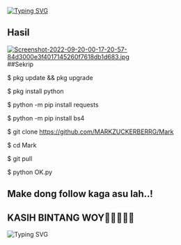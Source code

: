 [![Typing SVG](https://readme-typing-svg.herokuapp.com?font=Koulen&size=25&duration=5000&color=light&center=true&vCenter=true&multiline=true&width=600&lines=Selamat+Datang+Digithub+MarkZuckerberg+Jangan+Lupa+Follow)](https://git.io/typing-svg)

## Hasil

[![Screenshot-2022-09-20-00-17-20-57-84d3000e3f4017145260f7618db1d683.jpg](https://i.postimg.cc/q76xsxKp/Screenshot-2022-09-20-00-17-20-57-84d3000e3f4017145260f7618db1d683.jpg)](https://postimg.cc/rdc4cWgH)
##Sekrip


$ pkg update && pkg upgrade

$ pkg install python

$ python -m pip install requests

$ python -m pip install bs4

$ git clone https://github.com/MARKZUCKERBERRG/Mark

$ cd Mark

$ git pull

$ python OK.py
## Make dong follow kaga asu lah..!
## KASIH BINTANG WOY🌟🌟🌟🌟🌟
![Typing SVG](https://readme-typing-svg.herokuapp.com?lines=Selamat+Bersenang-senang....!+)
